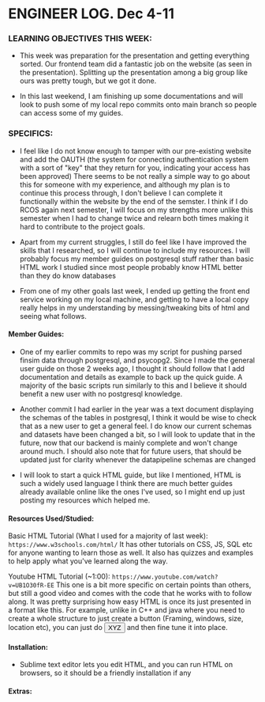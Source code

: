 # ENGINEER LOG. Dec 4-11




### LEARNING OBJECTIVES THIS WEEK:

- This week was preparation for the presentation and getting everything sorted. Our frontend team did a fantastic job on the website (as seen in the presentation). Splitting up the presentation among a big group like ours was pretty tough, but we got it done. 

- In this last weekend, I am finishing up some documentations and will look to push some of my local repo commits onto main branch so people can access some of my guides.


### SPECIFICS:

- I feel like I do not know enough to tamper with our pre-existing website and add the OAUTH (the system for connecting authentication system with a sort of "key" that they return for you, indicating your access has been approved) There seems to be not really a simple way to go about this for someone with my experience, and although my plan is to continue this process through, I don't believe I can complete it functionally within the website by the end of the semster. I think if I do RCOS again next semester, I will focus on my strengths more unlike this semester when I had to change twice and relearn both times making it hard to contribute to the project goals.

- Apart from my current struggles, I still do feel like I have improved the skills that I researched, so I will continue to include my resources. I will probably focus my member guides on postgresql stuff rather than basic HTML work I studied since most people probably know HTML better than they do know databases

- From one of my other goals last week, I ended up getting the front end service working on my local machine, and getting to have a local copy really helps in my understanding by messing/tweaking bits of html and seeing what follows.


#### Member Guides:

- One of my earlier commits to repo was my script for pushing parsed finsim data through postgresql, and psycopg2. Since I made the general user guide on those 2 weeks ago, I thought it should follow that I add documentation and details as example to back up the quick guide. A majority of the basic scripts run similarly to this and I believe it should benefit a new user with no postgresql knowledge.

- Another commit I had earlier in the year was a text document displaying the schemas of the tables in postgresql, I think it would be wise to check that as a new user to get a general feel. I do know our current schemas and datasets have been changed a bit, so I will look to update that in the future, now that our backend is mainly complete and won't change around much. I should also note that for future users, that should be updated just for clarity whenever the datapipeline schemas are changed

- I will look to start a quick HTML guide, but like I mentioned, HTML is such a widely used language I think there are much better guides already available online like the ones I've used, so I might end up just posting my resources which helped me.

#### Resources Used/Studied:
	
Basic HTML Tutorial (What I used for a majority of last week):
```https://www.w3schools.com/html/```
It has other tutorials on CSS, JS, SQL etc for anyone wanting to learn those as well. It also has quizzes and examples to help apply what you've learned along the way.

Youtube HTML Tutorial (~1:00):
```https://www.youtube.com/watch?v=UB1O30fR-EE```
This one is a bit more specific on certain points than others, but still a good video and comes with the code that he works with to follow along. It was pretty surprising how easy HTML is once its just presented in a format like this. For example, unlike in C++ and java where you need to create a whole structure to just create a button (Framing, windows, size, location etc), you can just do <button>XYZ</button> and then fine tune it into place. 

#### Installation:

- Sublime text editor lets you edit HTML, and you can run HTML on browsers, so it should be a friendly installation if any


#### Extras:
